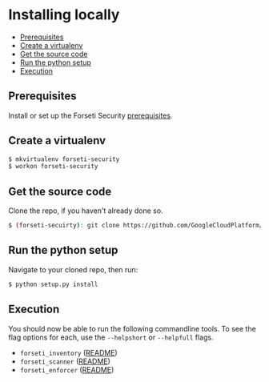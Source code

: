 # Installing locally
* [Prerequisites](#prerequisites)
* [Create a virtualenv](#create-a-virtualenv)
* [Get the source code](#get-the-source-code)
* [Run the python setup](#run-the-python-setup)
* [Execution](#execution)

## Prerequisites
Install or set up the Forseti Security [prerequisites](/docs/prerequisites/README.md).

## Create a virtualenv
```sh
$ mkvirtualenv forseti-security
$ workon forseti-security
```

## Get the source code
Clone the repo, if you haven't already done so.

```sh
$ (forseti-secuirty): git clone https://github.com/GoogleCloudPlatform/forseti-security.git
```

## Run the python setup
Navigate to your cloned repo, then run:

```sh
$ python setup.py install
```

## Execution
You should now be able to run the following commandline tools. To see the flag options for each, use
the `--helpshort` or `--helpfull` flags.

 * `forseti_inventory` ([README](/docs/inventory/README.md))
 * `forseti_scanner` ([README](/docs/scanner/README.md))
 * `forseti_enforcer` ([README](/docs/enforcer/README.md))
